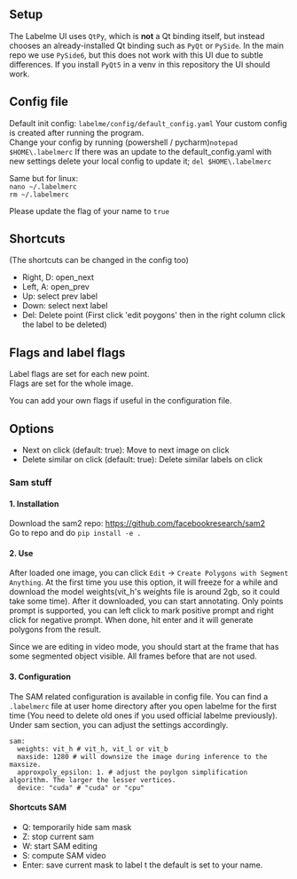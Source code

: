 ## Setup
The Labelme UI uses `QtPy`, which is **not** a Qt binding itself, but instead chooses an already-installed Qt binding such as `PyQt` or `PySide`.
In the main repo we use `PySide6`, but this does not work with this UI due to subtle differences. If you install `PyQt5` in a venv in this repository the UI should work.

## Config file
Default init config: `labelme/config/default_config.yaml`
Your custom config is created after running the program.  
Change your config by running (powershell / pycharm)`notepad $HOME\.labelmerc`
If there was an update to the default_config.yaml with new settings delete your local config to update it; `del $HOME\.labelmerc`

Same but for linux:\
`nano ~/.labelmerc`\
`rm ~/.labelmerc`

Please update the flag of your name to `true`  

## Shortcuts
(The shortcuts can be changed in the config too)

- Right, D: open_next
- Left, A: open_prev
- Up: select prev label
- Down: select next label
- Del: Delete point (First click 'edit poygons' then in the right column click the label to be deleted)

## Flags and label flags
Label flags are set for each new point.  
Flags are set for the whole image.  

You can add your own flags if useful in the configuration file.

## Options
- Next on click (default: true): Move to next image on click
- Delete similar on click (default: true): Delete similar labels on click


### Sam stuff
#### 1. Installation

Download the sam2 repo: https://github.com/facebookresearch/sam2  
Go to repo and do `pip install -e .`
#### 2. Use
After loaded one image, you can click `Edit` -> `Create Polygons with Segment Anything`. At the first time you use this option, it will freeze for a while and download the model weights(vit_h's weights file is around 2gb, so it could take some time).
After it downloaded, you can start annotating. Only points prompt is supported, you can left click to mark positive prompt and right click for negative prompt. When done, hit enter and it will generate polygons from the result.

Since we are editing in video mode, you should start at the frame that has some segmented object visible. All frames before that are not used.

#### 3. Configuration
The SAM related configuration is available in config file. You can find a `.labelmerc` file at user home directory after you open labelme for the first time (You need to delete old ones if you used official labelme previously).
Under sam section, you can adjust the settings accordingly.
```
sam:
  weights: vit_h # vit_h, vit_l or vit_b
  maxside: 1280 # will downsize the image during inference to the maxsize.
  approxpoly_epsilon: 1. # adjust the poylgon simplification algorithm. The larger the lesser vertices.
  device: "cuda" # "cuda" or "cpu"
```

#### Shortcuts SAM
-  Q: temporarily hide sam mask
-  Z: stop current sam
-  W: start SAM editing
-  S: compute SAM video
- Enter: save current mask to label
t the default is set to your name.
